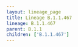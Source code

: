 ```yaml
---
layout: lineage_page
title: Lineage B.1.1.467
lineage: B.1.1.467
parent: B.1.1
children: ['B.1.1.467']
---
```

